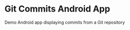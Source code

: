 Git Commits Android App
============================

Demo Android app displaying commits from a Git repository
